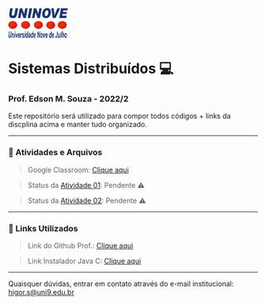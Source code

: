 <img src="https://github.com/HigorRoc/ImagensUtilizadas/blob/main/logos/LogoUninove.png" width="120" height="60">

# Sistemas Distribuídos :computer:
###  Prof. Edson M. Souza - 2022/2

Este repositório será utilizado para compor todos códigos + links da discplina acima e manter tudo organizado.

---

### :pushpin: Atividades e Arquivos
> Google Classroom: [Clique aqui](https://classroom.google.com/u/3/c/NDg4ODEyMjA2ODYz)

> Status da [Atividade 01](): Pendente :warning:

> Status da [Atividade 02](): Pendente :warning:

---

### :pushpin: Links Utilizados
> Link do Github Prof.: [Clique aqui](https://github.com/EdsonMSouza)

> Link Instalador Java C: [Clique aqui](https://www.oracle.com/java/technologies/downloads/#jdk18-windows)
---

Quaisquer dúvidas, entrar em contato através do e-mail institucional: 
higor.s@uni9.edu.br
